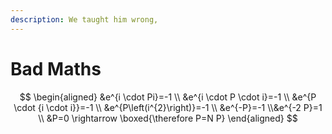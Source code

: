 ```yaml
---
description: We taught him wrong,
---
```


# Bad Maths

$$
\begin{aligned}
&e^{i \cdot Pi}=-1 \\
&e^{i \cdot P \cdot i}=-1 \\
&e^{P \cdot {i \cdot i}}=-1 \\
&e^{P\left(i^{2}\right)}=-1 \\
&e^{-P}=-1 \\&e^{-2 P}=1 \\
&P=0 \rightarrow \boxed{\therefore P=N P}
\end{aligned}
$$

